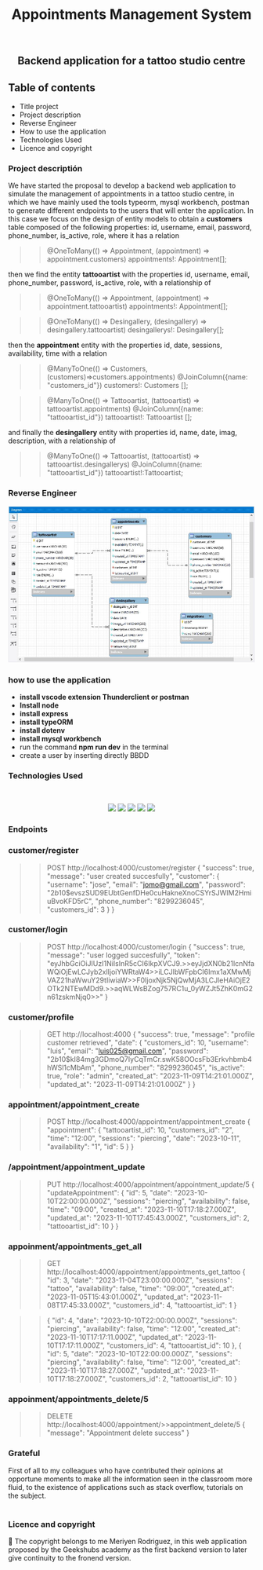 <h1 align="center"> Appointments Management System</h1>​
​
<h2 align="center">Backend application for a tattoo studio centre</h2>

## Table of contents
- Title project
- Project description
- Reverse Engineer
- How to use the application
- Technologies Used
- Licence and copyright

### Project descriptión
We have started the proposal to develop a backend web application to simulate the management of appointments in a tattoo studio centre, in which we have mainly used the tools typeorm, mysql workbench, postman to generate different endpoints to the users that will enter the application. In this case we focus on the design of entity models to obtain a **customers** table composed of the following properties: id, username, email, password, phone_number, is_active, role, where it has a relation  

>>  @OneToMany(() => Appointment, (appointment) => appointment.customers)
>>appointments!: Appointment[];

then we find the entity **tattooartist** with the properties id, username, email, phone_number, password, is_active, role, with a relationship of 
>> @OneToMany(() => Appointment, (appointment) => appointment.tattooartist)
>> appointments!: Appointment[];

>>@OneToMany(() => Desingallery, (desingallery) => desingallery.tattooartist)
>>desingallerys!: Desingallery[];

then the **appointment** entity with the properties id, date, sessions, availability, time with a relation  

>>@ManyToOne(() => Customers, (customers)=>customers.appointments)
>> @JoinColumn({name: "customers_id"})
>> customers!: Customers [];
  
>>@ManyToOne(() => Tattooartist, (tattooartist) => tattooartist.appointments)
>>@JoinColumn({name: "tattooartist_id"})
>>tattooartist!: Tattooartist [];

and finally the **desingallery** entity with properties id, name, date, imag, description, with a relationship of 
>> @ManyToOne(() => Tattooartist, (tattooartist) => tattooartist.desingallerys)
>>@JoinColumn({name: "tattooartist_id"})
>>tattooartist!:Tattooartist;

### Reverse Engineer
![Diagram BBDD](./img/diagram_entity_relationship.JPG)

### how to use the application
- **install vscode extension Thunderclient or postman**
- **Install node**  
- **install express**  
- **install typeORM**  
- **install dotenv** 
- **install mysql workbench** 
- run the command **npm run dev**  in the terminal
- create a user by inserting directly BBDD
​
### Technologies Used
​
<p align = "center" display= "flex">
  <tr >
    <td valign="top"><img src="https://upload.wikimedia.org/wikipedia/commons/thumb/d/d9/Node.js_logo.svg/2560px-Node.js_logo.svg.png" width="60"></td>
    <td valign="top"><img src="https://cdn.worldvectorlogo.com/logos/postman.svg" width="60"></td>
    <td valign="top"><img src="https://upload.wikimedia.org/wikipedia/commons/thumb/e/e0/Git-logo.svg/512px-Git-logo.svg.png" width="80"></td>
    <td valign="top"><img src=https://upload.wikimedia.org/wikipedia/commons/thumb/4/4c/Typescript_logo_2020.svg/2048px-Typescript_logo_2020.svg.png width="55"></td>
     <td valign="top"><img src="https://avatars.githubusercontent.com/u/20165699?v=4" width="60"></td>

### Endpoints

### customer/register
>> POST   http://localhost:4000/customer/register
>>{
  >>"success": true,
  >>"message": "user created succesfully",
  >>"customer": {
  >>"username": "jose",
  >>"email": "jomo@gmail.com",
  >>"password": "$2b$10$evszSUD9EUbtGenfDHe0cuHakneXnoCSYrSJWIM2HmiuBvoKFD5rC",
  >>"phone_number": "8299236045",
  >>"customers_id": 3
  >>}
>>}

### customer/login
>>POST http://localhost:4000/customer/login
>>{
>>    "success": true,
>>    "message": "user logged succesfully",
>>    "token":
>>"eyJhbGciOiJIUzI1NiIsInR5cCI6IkpXVCJ9.>>eyJjdXN0b21lcnNfaWQiOjEwLCJyb2xlIjoiYWRtaW4>>iLCJlbWFpbCI6Imx1aXMwMjVAZ21haWwuY29tIiwiaW>>F0IjoxNjk5NjQwMjA3LCJleHAiOjE2OTk2NTEwMDd9.>>aqWLWsBZog757RC1u_0yWZJt5ZhK0mG2n61zskmNjq0>>"
>>}

### customer/profile
>>GET http://localhost:4000
>>{
>>    "success": true,
>>    "message": "profile customer retrieved",
>>    "date": {
>>        "customers_id": 10,
>>        "username": "luis",
>>        "email": "luis025@gmail.com",
>>        "password": "$2b$10$kI84mg3GDmoQ7IyCqTmCr.swK58OOcsFb3Erkvhbmb4hWSl1cMbAm",
>>        "phone_number": "8299236045",
>>        "is_active": true,
>>        "role": "admin",
>>        "created_at": "2023-11-09T14:21:01.000Z",
>>        "updated_at": "2023-11-09T14:21:01.000Z"
>>    }
>>}

### appointment/appointment_create
>>POST http://localhost:4000/appointment/appointment_create
>>{
>>"appointment": {
>>"tattooartist_id": 10,
>>"customers_id": "2",
>>"time": "12:00",
>>"sessions": "piercing",
>>"date": "2023-10-11",
>>"availability": "1",
>>"id": 5
>>}
>>}

### /appointment/appointment_update
>>PUT http://localhost:4000/appointment/appointment_update/5
>>{
>>"updateAppointment": {
>>"id": 5,
>>"date": "2023-10-10T22:00:00.000Z",
>>"sessions": "piercing",
>>"availability": false,
>>"time": "09:00",
>>"created_at": "2023-11-10T17:18:27.000Z",
>>"updated_at": "2023-11-10T17:45:43.000Z",
>>"customers_id": 2,
>>"tattooartist_id": 10
>>}
>>}

### appoinment/appointments_get_all
>> GET  http://localhost:4000/appointment/appointments_get_tattoo
>>{
>>"id": 3,
>>"date": "2023-11-04T23:00:00.000Z",
>>"sessions": "tattoo",
>>"availability": false,
>>"time": "09:00",
>>"created_at": "2023-11-05T15:43:01.000Z",
>>"updated_at": "2023-11-08T17:45:33.000Z",
>>"customers_id": 4,
>>"tattooartist_id": 1
>>}

>>{
>>"id": 4,
>>"date": "2023-10-10T22:00:00.000Z",
>>"sessions": "piercing",
>>"availability": false,
>>"time": "12:00",
>>"created_at": "2023-11-10T17:17:11.000Z",
>>"updated_at": "2023-11-10T17:17:11.000Z",
>>"customers_id": 4,
>>"tattooartist_id": 10
>>},
>>{
>>"id": 5,
>>"date": "2023-10-10T22:00:00.000Z",
>>"sessions": "piercing",
>>"availability": false,
>>"time": "12:00",
>>"created_at": "2023-11-10T17:18:27.000Z",
>>"updated_at": "2023-11-10T17:18:27.000Z",
>>"customers_id": 2,
>>"tattooartist_id": 10
>>}

### appoinment/appointments_delete/5
>>DELETE http://localhost:4000/appointment/>>appointment_delete/5
>>{
  >>  "message": "Appointment delete success"
>>}

### Grateful
First of all to my colleagues who have contributed their opinions at opportune moments to make all the information seen in the classroom more fluid, to the existence of applications such as stack overflow, tutorials on the subject.  
​
### Licence and copyright

📝 The copyright belongs to me Meriyen Rodriguez, in this web application proposed by the Geekshubs academy as the first backend version to later give continuity to the fronend version.
